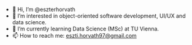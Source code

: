 - 👋 Hi, I’m @eszterhorvath
- 👀 I’m interested in object-oriented software development, UI/UX and data science.
- 🌱 I’m currently learning Data Science (MSc) at TU Vienna.
- 📫 How to reach me: eszti.horvath97@gmail.com

<!---
eszterhorvath/eszterhorvath is a ✨ special ✨ repository because its `README.md` (this file) appears on your GitHub profile.
You can click the Preview link to take a look at your changes.
--->
